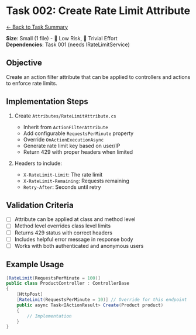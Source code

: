 # Task 002: Create Rate Limit Attribute

[← Back to Task Summary](./task-summary-example.md)

**Size**: Small (1 file) - 🎯 Low Risk, 💪 Trivial Effort  
**Dependencies**: Task 001 (needs IRateLimitService)

## Objective

Create an action filter attribute that can be applied to controllers and actions to enforce rate limits.

## Implementation Steps

1. Create `Attributes/RateLimitAttribute.cs`
    - Inherit from `ActionFilterAttribute`
    - Add configurable `RequestsPerMinute` property
    - Override `OnActionExecutionAsync`
    - Generate rate limit key based on user/IP
    - Return 429 with proper headers when limited

2. Headers to include:
    - `X-RateLimit-Limit`: The rate limit
    - `X-RateLimit-Remaining`: Requests remaining
    - `Retry-After`: Seconds until retry

## Validation Criteria

- [ ] Attribute can be applied at class and method level
- [ ] Method level overrides class level limits
- [ ] Returns 429 status with correct headers
- [ ] Includes helpful error message in response body
- [ ] Works with both authenticated and anonymous users

## Example Usage

```csharp
[RateLimit(RequestsPerMinute = 100)]
public class ProductController : ControllerBase
{
    [HttpPost]
    [RateLimit(RequestsPerMinute = 10)] // Override for this endpoint
    public async Task<IActionResult> Create(Product product)
    {
        // Implementation
    }
}
```
